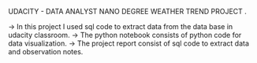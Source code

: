 
 UDACITY - DATA ANALYST NANO DEGREE WEATHER TREND PROJECT . 

-> In this project I used sql code to extract data from the data base in udacity classroom. 
-> The python notebook consists of python code for data visualization. 
-> The project report consist of sql code to extract data and observation notes.
